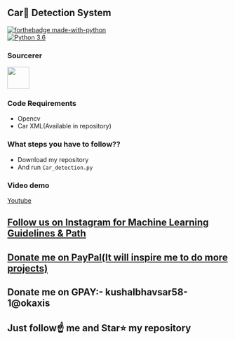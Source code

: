##  Car🚗 Detection System

[![forthebadge made-with-python](http://ForTheBadge.com/images/badges/made-with-python.svg)](https://www.python.org/)                 
[![Python 3.6](https://img.shields.io/badge/python-3.6-blue.svg)](https://www.python.org/downloads/release/python-360/)   


### Sourcerer
<a href="https://sourcerer.io/spidy20"><img src="https://avatars2.githubusercontent.com/u/42056100?v=4" height="50px" width="50px" alt=""/></a>

### Code Requirements
- Opencv
- Car XML(Available in repository)


### What steps you have to follow??
- Download my repository 
- And run `Car_detection.py`

### Video demo

[Youtube](https://youtu.be/TiXSnIo5LOo)

## [Follow us on Instagram for Machine Learning Guidelines & Path](https://www.instagram.com/machine_learning_hub.ai/)
## [Donate me on PayPal(It will inspire me to do more projects)](https://www.paypal.me/spidy1820)
## Donate me on GPAY:- kushalbhavsar58-1@okaxis

## Just follow☝️ me and Star⭐ my repository 
